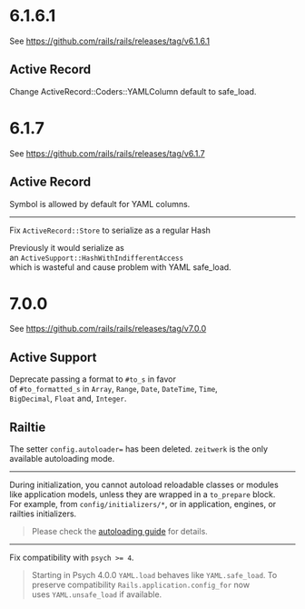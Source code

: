 # 6.1.6.1

See https://github.com/rails/rails/releases/tag/v6.1.6.1

## Active Record

Change ActiveRecord::Coders::YAMLColumn default to safe_load.

# 6.1.7

See https://github.com/rails/rails/releases/tag/v6.1.7

## Active Record

Symbol is allowed by default for YAML columns.

---

Fix `ActiveRecord::Store` to serialize as a regular Hash

Previously it would serialize as an `ActiveSupport::HashWithIndifferentAccess`  
which is wasteful and cause problem with YAML safe_load.

# 7.0.0

See https://github.com/rails/rails/releases/tag/v7.0.0

## Active Support

Deprecate passing a format to `#to_s` in favor of `#to_formatted_s` in `Array`, `Range`, `Date`, `DateTime`, `Time`,  
`BigDecimal`, `Float` and, `Integer`.

## Railtie

The setter `config.autoloader=` has been deleted. `zeitwerk` is the only  
available autoloading mode.

---

During initialization, you cannot autoload reloadable classes or modules  
like application models, unless they are wrapped in a `to_prepare` block.  
For example, from `config/initializers/*`, or in application, engines, or  
railties initializers.

> Please check the [autoloading  guide](https://guides.rubyonrails.org/v7.0/autoloading_and_reloading_constants.html#autoloading-when-the-application-boots) for details.

---

Fix compatibility with `psych >= 4`.

> Starting in Psych 4.0.0 `YAML.load` behaves like `YAML.safe_load`. To preserve compatibility  `Rails.application.config_for` now uses `YAML.unsafe_load` if available.
